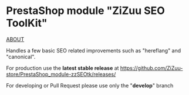 # PrestaShop module "ZiZuu SEO ToolKit"

[ABOUT](https://github.com/ZiZuu-store/PrestaShop_module-zzSEOtk)

Handles a few basic SEO related improvements such as "hereflang" and "canonical".

For production use the **latest stable release** at https://github.com/ZiZuu-store/PrestaShop_module-zzSEOtk/releases/

For developing or Pull Request please use only the "**develop**" branch
